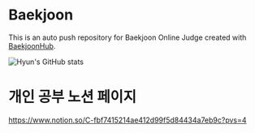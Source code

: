 # Baekjoon
This is an auto push repository for Baekjoon Online Judge created with [BaekjoonHub](https://github.com/BaekjoonHub/BaekjoonHub).

![Hyun's GitHub stats](https://github-readme-stats.vercel.app/api?username=Ohhyuntaek&show_icons=true&theme=merko)

# 개인 공부 노션 페이지
https://www.notion.so/C-fbf7415214ae412d99f5d84434a7eb9c?pvs=4
